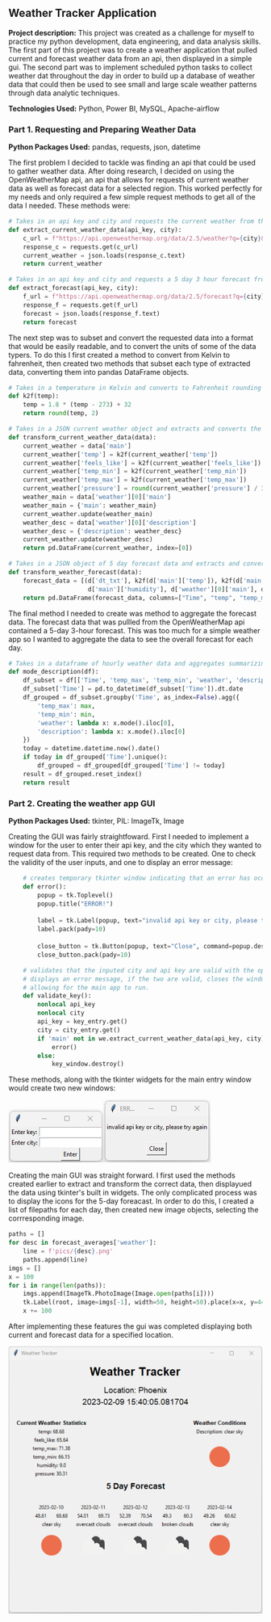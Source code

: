 ## Weather Tracker Application

**Project description:** This project was created as a challenge for myself to practice my python development, data engineering, and data analysis skills. The first part of this project was to create a weather application that pulled current and forecast weather data from an api, then displayed in a simple gui. The second part was to implement scheduled python tasks to collect weather dat throughout the day in order to build up a database of weather data that could then be used to see small and large scale weather patterns through data analytic techniques.

**Technologies Used:** Python, Power BI, MySQL, Apache-airflow

### Part 1. Requesting and Preparing Weather Data

**Python Packages Used:** pandas, requests, json, datetime

The first problem I decided to tackle was finding an api that could be used to gather weather data. After doing research, I decided on using the OpenWeatherMap api, an api that allows for requests of current weather data as well as forecast data for a selected region. This worked perfectly for my needs and only required a few simple request methods to get all of the data I needed. These methods were:

```Python
# Takes in an api key and city and requests the current weather from the openweathermap api as a JSON object
def extract_current_weather_data(api_key, city):
    c_url = f"https://api.openweathermap.org/data/2.5/weather?q={city}&appid={api_key}"
    response_c = requests.get(c_url)
    current_weather = json.loads(response_c.text)
    return current_weather
```

```Python
# Takes in an api key and city and requests a 5 day 3 hour forecast from the openweathermap api as a JSON object
def extract_forecast(api_key, city):
    f_url = f"https://api.openweathermap.org/data/2.5/forecast?q={city}&appid={api_key}"
    response_f = requests.get(f_url)
    forecast = json.loads(response_f.text)
    return forecast
```

The next step was to subset and convert the requested data into a format that would be easily readable, and to convert the units of some of the data typers. To do this I first created a method to convert from Kelvin to fahrenheit, then created two methods that subset each type of extracted data, converting them into pandas DataFrame objects.

```Python
# Takes in a temperature in Kelvin and converts to Fahrenheit rounding to 2 decimal places
def k2f(temp):
    temp = 1.8 * (temp - 273) + 32
    return round(temp, 2)
```

```Python
# Takes in a JSON current weather object and extracts and converts the data within into a pandas DataFrame object
def transform_current_weather_data(data):
    current_weather = data['main']
    current_weather['temp'] = k2f(current_weather['temp'])
    current_weather['feels_like'] = k2f(current_weather['feels_like'])
    current_weather['temp_min'] = k2f(current_weather['temp_min'])
    current_weather['temp_max'] = k2f(current_weather['temp_max'])
    current_weather['pressure'] = round(current_weather['pressure'] / 33.684, 2)
    weather_main = data['weather'][0]['main']
    weather_main = {'main': weather_main}
    current_weather.update(weather_main)
    weather_desc = data['weather'][0]['description']
    weather_desc = {'description': weather_desc}
    current_weather.update(weather_desc)
    return pd.DataFrame(current_weather, index=[0])
```

```Python
# Takes in a JSON object of 5 day forecast data and extracts and converts to a pandas DataFrame object
def transform_weather_forecast(data):
    forecast_data = [(d['dt_txt'], k2f(d['main']['temp']), k2f(d['main']['temp_max']), k2f(d['main']['temp_min']),
                      d['main']['humidity'], d['weather'][0]['main'], d['weather'][0]['description']) for d in data['list']]
    return pd.DataFrame(forecast_data, columns=["Time", "temp", "temp_max", "temp_min", "humidity", "weather", "description"])
```

The final method I needed to create was method to aggregate the forecast data. The forecast data that was pullled from the OpenWeatherMap api contained a 5-day 3-hour forecast. This was too much for a simple weather app so I wanted to aggregate the data to see the overall forecast for each day.

```Python
# Takes in a dataframe of hourly weather data and aggregates summarizing by day before returning summarized DataFrame
def mode_description(df):
    df_subset = df[['Time', 'temp_max', 'temp_min', 'weather', 'description']]
    df_subset['Time'] = pd.to_datetime(df_subset['Time']).dt.date
    df_grouped = df_subset.groupby('Time', as_index=False).agg({
        'temp_max': max,
        'temp_min': min,
        'weather': lambda x: x.mode().iloc[0],
        'description': lambda x: x.mode().iloc[0]
    })
    today = datetime.datetime.now().date()
    if today in df_grouped['Time'].unique():
        df_grouped = df_grouped[df_grouped['Time'] != today]
    result = df_grouped.reset_index()
    return result
```

### Part 2. Creating the weather app GUI

**Python Packages Used:** tkinter, PIL: ImageTk, Image

Creating the GUI was fairly straightfoward. First I needed to implement a window for the user to enter their api key, and the city which they wanted to request data from. This required two methods to be created. One to check the validity of the user inputs, and one to display an error message:

```Python
    # creates temporary tkinter window indicating that an error has occured in requesting the openweathermap api
    def error():
        popup = tk.Toplevel()
        popup.title("ERROR!")

        label = tk.Label(popup, text="invalid api key or city, please try again")
        label.pack(pady=10)

        close_button = tk.Button(popup, text="Close", command=popup.destroy)
        close_button.pack(pady=10)
```

```Python
    # validates that the inputed city and api key are valid with the openweathermap api. If the two are not valid,
    # displays an error message, if the two are valid, closes the window and returns the inputs
    # allowing for the main app to run.
    def validate_key():
        nonlocal api_key
        nonlocal city
        api_key = key_entry.get()
        city = city_entry.get()
        if 'main' not in we.extract_current_weather_data(api_key, city):
            error()
        else:
            key_window.destroy()
```

These methods, along with the tkinter widgets for the main entry window would create two new windows:

<img src="images/screenshots/check.png?raw=true"/><img src="images/screenshots/error.png?raw=true"/>

Creating the main GUI was straight forward. I first used the methods created earlier to extract and transform the correct data, then displayued the data using tkinter's built in widgets. The only complicated process was to display the icons for the 5-day foreacast. In order to do this, I created a list of filepaths for each day, then created new image objects, selecting the corrresponding image.

```Python
paths = []
for desc in forecast_averages['weather']:
    line = f'pics/{desc}.png'
    paths.append(line)
imgs = []
x = 100
for i in range(len(paths)):
    imgs.append(ImageTk.PhotoImage(Image.open(paths[i])))
    tk.Label(root, image=imgs[-1], width=50, height=50).place(x=x, y=440, anchor="center")
    x += 100
```

After implementing these features the gui was completed displaying both current and forecast data for a specified location.

<img src="images/screenshots/GUI.png?raw=true"/>


